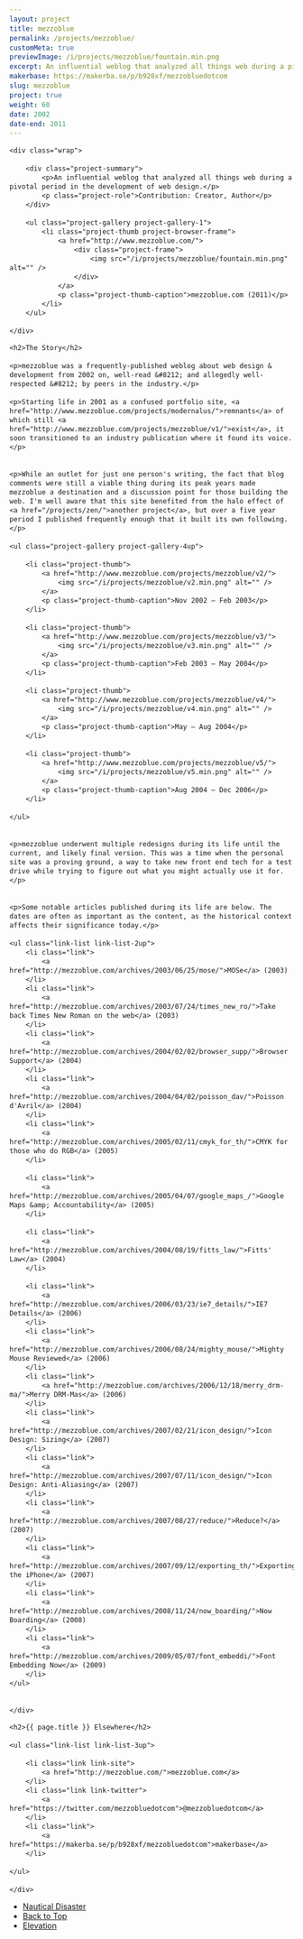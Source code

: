 ```yaml
---
layout: project
title: mezzoblue
permalink: /projects/mezzoblue/
customMeta: true
previewImage: /i/projects/mezzoblue/fountain.min.png
excerpt: An influential weblog that analyzed all things web during a pivotal period in the development of web design.
makerbase: https://makerba.se/p/b928xf/mezzobluedotcom
slug: mezzoblue
project: true
weight: 60
date: 2002
date-end: 2011
---
```




<section id="summary" class="project-section">

	<div class="wrap">

		<div class="project-summary">
			<p>An influential weblog that analyzed all things web during a pivotal period in the development of web design.</p>
			<p class="project-role">Contribution: Creator, Author</p>
		</div>

		<ul class="project-gallery project-gallery-1">
			<li class="project-thumb project-browser-frame">
				<a href="http://www.mezzoblue.com/">
					<div class="project-frame">
						<img src="/i/projects/mezzoblue/fountain.min.png" alt="" />
					</div>
				</a>
				<p class="project-thumb-caption">mezzoblue.com (2011)</p>
			</li>
		</ul>

	</div>

</section>



<section id="story" class="project-section project-story">
	<div class="wrap">

	<h2>The Story</h2>

	<p>mezzoblue was a frequently-published weblog about web design & development from 2002 on, well-read &#8212; and allegedly well-respected &#8212; by peers in the industry.</p>

	<p>Starting life in 2001 as a confused portfolio site, <a href="http://www.mezzoblue.com/projects/modernalus/">remnants</a> of which still <a href="http://www.mezzoblue.com/projects/mezzoblue/v1/">exist</a>, it soon transitioned to an industry publication where it found its voice.</p>


	<p>While an outlet for just one person's writing, the fact that blog comments were still a viable thing during its peak years made mezzoblue a destination and a discussion point for those building the web. I'm well aware that this site benefited from the halo effect of <a href="/projects/zen/">another project</a>, but over a five year period I published frequently enough that it built its own following.</p>

	<ul class="project-gallery project-gallery-4up">

		<li class="project-thumb">
			<a href="http://www.mezzoblue.com/projects/mezzoblue/v2/">
				<img src="/i/projects/mezzoblue/v2.min.png" alt="" />
			</a>
			<p class="project-thumb-caption">Nov 2002 – Feb 2003</p>
		</li>

		<li class="project-thumb">
			<a href="http://www.mezzoblue.com/projects/mezzoblue/v3/">
				<img src="/i/projects/mezzoblue/v3.min.png" alt="" />
			</a>
			<p class="project-thumb-caption">Feb 2003 – May 2004</p>
		</li>

		<li class="project-thumb">
			<a href="http://www.mezzoblue.com/projects/mezzoblue/v4/">
				<img src="/i/projects/mezzoblue/v4.min.png" alt="" />
			</a>
			<p class="project-thumb-caption">May – Aug 2004</p>
		</li>

		<li class="project-thumb">
			<a href="http://www.mezzoblue.com/projects/mezzoblue/v5/">
				<img src="/i/projects/mezzoblue/v5.min.png" alt="" />
			</a>
			<p class="project-thumb-caption">Aug 2004 – Dec 2006</p>
		</li>

	</ul>


	<p>mezzoblue underwent multiple redesigns during its life until the current, and likely final version. This was a time when the personal site was a proving ground, a way to take new front end tech for a test drive while trying to figure out what you might actually use it for.</p>


	<p>Some notable articles published during its life are below. The dates are often as important as the content, as the historical context affects their significance today.</p>

	<ul class="link-list link-list-2up">
		<li class="link">
			<a href="http://mezzoblue.com/archives/2003/06/25/mose/">MOSe</a> (2003)
		</li>
		<li class="link">
			<a href="http://mezzoblue.com/archives/2003/07/24/times_new_ro/">Take back Times New Roman on the web</a> (2003)
		</li>
		<li class="link">
			<a href="http://mezzoblue.com/archives/2004/02/02/browser_supp/">Browser Support</a> (2004)
		</li>
		<li class="link">
			<a href="http://mezzoblue.com/archives/2004/04/02/poisson_dav/">Poisson d'Avril</a> (2004)
		</li>
		<li class="link">
			<a href="http://mezzoblue.com/archives/2005/02/11/cmyk_for_th/">CMYK for those who do RGB</a> (2005)
		</li>

		<li class="link">
			<a href="http://mezzoblue.com/archives/2005/04/07/google_maps_/">Google Maps &amp; Accountability</a> (2005)
		</li>

		<li class="link">
			<a href="http://mezzoblue.com/archives/2004/08/19/fitts_law/">Fitts' Law</a> (2004)
		</li>

		<li class="link">
			<a href="http://mezzoblue.com/archives/2006/03/23/ie7_details/">IE7 Details</a> (2006)
		</li>
		<li class="link">
			<a href="http://mezzoblue.com/archives/2006/08/24/mighty_mouse/">Mighty Mouse Reviewed</a> (2006)
		</li>
		<li class="link">
			<a href="http://mezzoblue.com/archives/2006/12/18/merry_drm-ma/">Merry DRM-Mas</a> (2006)
		</li>
		<li class="link">
			<a href="http://mezzoblue.com/archives/2007/02/21/icon_design/">Icon Design: Sizing</a> (2007)
		</li>
		<li class="link">
			<a href="http://mezzoblue.com/archives/2007/07/11/icon_design/">Icon Design: Anti-Aliasing</a> (2007)
		</li>
		<li class="link">
			<a href="http://mezzoblue.com/archives/2007/08/27/reduce/">Reduce?</a> (2007)
		</li>
		<li class="link">
			<a href="http://mezzoblue.com/archives/2007/09/12/exporting_th/">Exporting the iPhone</a> (2007)
		</li>
		<li class="link">
			<a href="http://mezzoblue.com/archives/2008/11/24/now_boarding/">Now Boarding</a> (2008)
		</li>
		<li class="link">
			<a href="http://mezzoblue.com/archives/2009/05/07/font_embeddi/">Font Embedding Now</a> (2009)
		</li>
	</ul>


	</div>
</section>


<section id="elsewhere" class="project-section project-elsewhere">
	<div class="wrap">

	<h2>{{ page.title }} Elsewhere</h2>

	<ul class="link-list link-list-3up">

		<li class="link link-site">
			<a href="http://mezzoblue.com/">mezzoblue.com</a>
		</li>
		<li class="link link-twitter">
			<a href="https://twitter.com/mezzobluedotcom">@mezzobluedotcom</a>
		</li>
		<li class="link">
			<a href="https://makerba.se/p/b928xf/mezzobluedotcom">makerbase</a>
		</li>

	</ul>

	</div>
</section>

<section class="project-nav">
	<ul>
		<li class="project-prev">
			<a href="/projects/nautical-disaster/" class="link">
				Nautical Disaster
			</a>
		</li>
		<li class="project-top">
			<a href="#top" class="link">
				Back to Top
			</a>
		</li>
		<li class="project-next">
			<a href="/projects/elevation/" class="link">
				Elevation
			</a>
		</li>
	</ul>
</section>